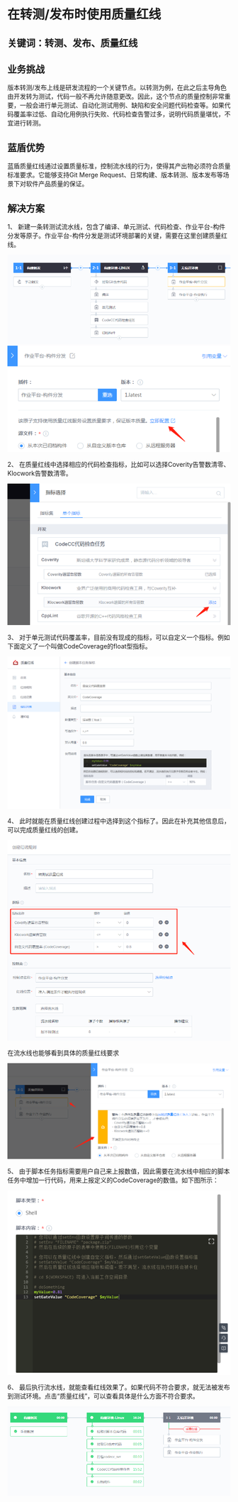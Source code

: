 # 在转测/发布时使用质量红线


## 关键词：转测、发布、质量红线

## 业务挑战

版本转测/发布上线是研发流程的一个关键节点。以转测为例，在此之后主导角色由开发转为测试，代码一般不再允许随意更改。因此，这个节点的质量控制非常重要，一般会进行单元测试、自动化测试用例、缺陷和安全问题代码检查等。如果代码覆盖率过低、自动化用例执行失败、代码检查告警过多，说明代码质量堪忧，不宜进行转测。

## 蓝盾优势

蓝盾质量红线通过设置质量标准，控制流水线的行为，使得其产出物必须符合质量标准要求。它能够支持Git Merge Request、日常构建、版本转测、版本发布等场景下对软件产品质量的保证。


## 解决方案

1、 新建一条转测试流水线，包含了编译、单元测试、代码检查、作业平台-构件分发等原子。作业平台-构件分发是测试环境部署的关键，需要在这里创建质量红线。


![&#x56FE;1](../../../assets/scene-release-quality-redline-a.png)
![&#x56FE;1](../../../assets/scene-release-quality-redline-b.png)

2、 在质量红线中选择相应的代码检查指标，比如可以选择Coverity告警数清零、Klocwork告警数清零。


![&#x56FE;1](../../../assets/scene-release-quality-redline-c.png)


3、 对于单元测试代码覆盖率，目前没有现成的指标，可以自定义一个指标。例如下面定义了一个叫做CodeCoverage的float型指标。

![&#x56FE;1](../../../assets/scene-release-quality-redline-d.png)

4、 此时就能在质量红线创建过程中选择到这个指标了。因此在补充其他信息后，可以完成质量红线的创建。

![&#x56FE;1](../../../assets/scene-release-quality-redline-e.png)

在流水线也能够看到具体的质量红线要求

![&#x56FE;1](../../../assets/scene-release-quality-redline-f.png)

5、 由于脚本任务指标需要用户自己来上报数值，因此需要在流水线中相应的脚本任务中增加一行代码，用来上报定义的CodeCoverage的数值。如下图所示：

![&#x56FE;1](../../../assets/scene-release-quality-redline-g.png)

6、 最后执行流水线，就能查看红线效果了。如果代码不符合要求，就无法被发布到测试环境。点击“质量红线”，可以查看具体是什么方面不符合要求。

![&#x56FE;1](../../../assets/scene-release-quality-redline-h.png)